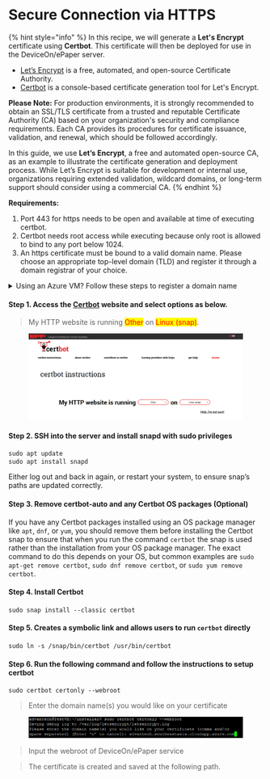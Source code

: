 # Secure Connection via HTTPS

{% hint style="info" %}
In this recipe, we will generate a **Let's Encrypt** certificate using **Certbot**. This certificate will then be deployed for use in the DeviceOn/ePaper server.

* [Let’s Encrypt](https://letsencrypt.org/) is a free, automated, and open-source Certificate Authority.
* [Certbot](https://certbot.eff.org/) is a console-based certificate generation tool for Let's Encrypt.

**Please Note:** For production environments, it is strongly recommended to obtain an SSL/TLS certificate from a trusted and reputable Certificate Authority (CA) based on your organization's security and compliance requirements. Each CA provides its procedures for certificate issuance, validation, and renewal, which should be followed accordingly.

In this guide, we use **Let’s Encrypt**, a free and automated open-source CA, as an example to illustrate the certificate generation and deployment process. While Let’s Encrypt is suitable for development or internal use, organizations requiring extended validation, wildcard domains, or long-term support should consider using a commercial CA.
{% endhint %}

**Requirements:**

1. Port 443 for https needs to be open and available at time of executing certbot.
2. Certbot needs root access while executing because only root is allowed to bind to any port below 1024.
3. An https certificate must be bound to a valid domain name. Please choose an appropriate top-level domain (TLD) and register it through a domain registrar of your choice.

<details>

<summary>Using an Azure VM? Follow these steps to register a domain name</summary>

1. Go to the [Azure Portal](https://portal.azure.com).

2) Navigate to **Virtual Machines** and select your VM.

3. In the **Overview** tab, find:

* **Public IP address**: Click it to open the Public IP resource.
* In the **Public IP address** blade, you’ll see a field named **DNS name** or **DNS name label**.

- If it’s empty, click **Configuration** in the left menu of the Public IP, and set a **DNS name label** (e.g., <mark style="color:orange;">advantech</mark>).

4. Save changes.\
   You will now have a DNS name like:

```
advantech.southeastasia.cloudapp.azure.com
```

<div align="left"><figure><img src="../../.gitbook/assets/image.png" alt=""><figcaption></figcaption></figure></div>

<figure><img src="../../.gitbook/assets/image (455).png" alt=""><figcaption></figcaption></figure>

</details>

#### Step 1. Access the [Certbot](https://certbot.eff.org/instructions?ws=other\&os=snap) website and select options as below.

> My HTTP website is running <mark style="color:red;">Other</mark> on <mark style="color:red;">Linux (snap)</mark>.

<figure><img src="../../.gitbook/assets/image (454).png" alt=""><figcaption></figcaption></figure>

#### Step 2. SSH into the server and install snapd with sudo privileges

```
sudo apt update
sudo apt install snapd
```

Either log out and back in again, or restart your system, to ensure snap’s paths are updated correctly.

#### Step 3. Remove certbot-auto and any Certbot OS packages (Optional)

If you have any Certbot packages installed using an OS package manager like `apt`, `dnf`, or `yum`, you should remove them before installing the Certbot snap to ensure that when you run the command `certbot` the snap is used rather than the installation from your OS package manager. The exact command to do this depends on your OS, but common examples are `sudo apt-get remove certbot`, `sudo dnf remove certbot`, or `sudo yum remove certbot`.

#### Step 4. Install Certbot

```
sudo snap install --classic certbot
```

#### Step 5. Creates a symbolic link and allows users to run `certbot` directly

```
sudo ln -s /snap/bin/certbot /usr/bin/certbot 
```

#### Step 6. Run the following command and follow the instructions to setup certbot

```
sudo certbot certonly --webroot
```

> Enter the domain name(s) you would like on your certificate

<div align="left"><figure><img src="../../.gitbook/assets/image (1).png" alt=""><figcaption></figcaption></figure></div>

> Input the webroot of DeviceOn/ePaper service

> The certificate is created and saved at the following path.
